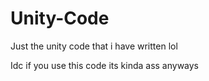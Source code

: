 # Unity-Code
Just the unity code that i have written lol

Idc if you use this code its kinda ass anyways
